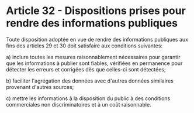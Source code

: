 # Article 32 - Dispositions prises pour rendre des informations publiques


Toute disposition adoptée en vue de rendre des informations publiques aux fins des articles 29 et 30 doit satisfaire aux conditions suivantes:

a) inclure toutes les mesures raisonnablement nécessaires pour garantir que les informations à publier sont fiables, vérifiées en permanence pour détecter les erreurs et corrigées dès que celles-ci sont détectées;

b) faciliter l'agrégation des données avec d'autres données similaires provenant d'autres sources;

c) mettre les informations à la disposition du public à des conditions commerciales non discriminatoires et à un coût raisonnable.
